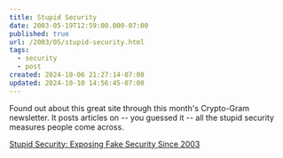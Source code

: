 ```yaml
---
title: Stupid Security
date: 2003-05-19T12:59:00.000-07:00
published: true
url: /2003/05/stupid-security.html
tags:
  - security
  - post
created: 2024-10-06 21:27:14-07:00
updated: 2024-10-10 14:56:45-07:00
---
```


Found out about this great site through this month's Crypto-Gram newsletter. It posts articles on -- you guessed it -- all the stupid security measures people come across.  
  
[Stupid Security: Exposing Fake Security Since 2003](https://stupidsecurity.com/ "Stupid Security: Exposing Fake Security Since 2003")